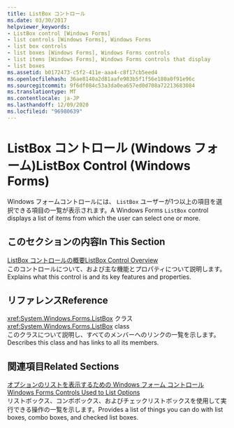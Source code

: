 ```yaml
---
title: ListBox コントロール
ms.date: 03/30/2017
helpviewer_keywords:
- ListBox control [Windows Forms]
- list controls [Windows Forms], Windows Forms
- list box controls
- list boxes [Windows Forms], Windows Forms controls
- list items [Windows Forms], Windows Forms controls that display
- list boxes
ms.assetid: b0172473-c5f2-411e-aaa4-c8f17cb5eed4
ms.openlocfilehash: 36ae8140a2d81aafe983b5f1f56e180a0f91e96c
ms.sourcegitcommit: 9f6df084c53a3da0ea657ed0d708a72213683084
ms.translationtype: MT
ms.contentlocale: ja-JP
ms.lasthandoff: 12/09/2020
ms.locfileid: "96980639"
---
```

# <a name="listbox-control-windows-forms"></a><span data-ttu-id="7af79-102">ListBox コントロール (Windows フォーム)</span><span class="sxs-lookup"><span data-stu-id="7af79-102">ListBox Control (Windows Forms)</span></span>
<span data-ttu-id="7af79-103">Windows フォームコントロールには、 `ListBox` ユーザーが1つ以上の項目を選択できる項目の一覧が表示されます。</span><span class="sxs-lookup"><span data-stu-id="7af79-103">A Windows Forms `ListBox` control displays a list of items from which the user can select one or more.</span></span>  
  
## <a name="in-this-section"></a><span data-ttu-id="7af79-104">このセクションの内容</span><span class="sxs-lookup"><span data-stu-id="7af79-104">In This Section</span></span>  
 [<span data-ttu-id="7af79-105">ListBox コントロールの概要</span><span class="sxs-lookup"><span data-stu-id="7af79-105">ListBox Control Overview</span></span>](listbox-control-overview-windows-forms.md)  
 <span data-ttu-id="7af79-106">このコントロールについて、および主な機能とプロパティについて説明します。</span><span class="sxs-lookup"><span data-stu-id="7af79-106">Explains what this control is and its key features and properties.</span></span>  
  
## <a name="reference"></a><span data-ttu-id="7af79-107">リファレンス</span><span class="sxs-lookup"><span data-stu-id="7af79-107">Reference</span></span>  
 <span data-ttu-id="7af79-108"><xref:System.Windows.Forms.ListBox> クラス</span><span class="sxs-lookup"><span data-stu-id="7af79-108"><xref:System.Windows.Forms.ListBox> class</span></span>  
 <span data-ttu-id="7af79-109">このクラスについて説明し、すべてのメンバーへのリンクの一覧を示します。</span><span class="sxs-lookup"><span data-stu-id="7af79-109">Describes this class and has links to all its members.</span></span>  
  
## <a name="related-sections"></a><span data-ttu-id="7af79-110">関連項目</span><span class="sxs-lookup"><span data-stu-id="7af79-110">Related Sections</span></span>  
 [<span data-ttu-id="7af79-111">オプションのリストを表示するための Windows フォーム コントロール</span><span class="sxs-lookup"><span data-stu-id="7af79-111">Windows Forms Controls Used to List Options</span></span>](windows-forms-controls-used-to-list-options.md)  
 <span data-ttu-id="7af79-112">リストボックス、コンボボックス、およびチェックリストボックスを使用して実行できる操作の一覧を示します。</span><span class="sxs-lookup"><span data-stu-id="7af79-112">Provides a list of things you can do with list boxes, combo boxes, and checked list boxes.</span></span>
